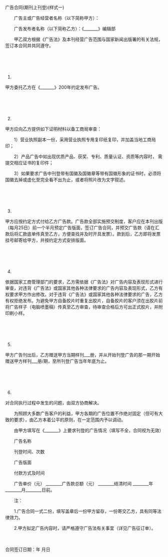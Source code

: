 



广告合同(期刊上刊登)(样式一)



 

　　广告主或广告经营者名称（以下简称甲方）：

　　广告发布者名称（以下简称乙方）：《_______》编辑部　　

　　甲乙双方根据《广告法》及本刊经营广告范围与国家新闻出版署的有关法规，签订本合同并共同遵守。

　　

　　

1. 
甲方委托乙方在《_______》200年约定发布广告。

　　

　　

2. 
甲方应向乙方提供如下证明材料以备工商局审查：

　　1）营业执照副本一份，采用营业执照专用复印纸复印，并加盖当地工商局印；

　　2）产品广告中如出现优质产品、获奖、专利、质量认证、资质等内容时， 需提交相应证书的复印件；

　　3）如果要求广告中刊登带有国徽及国徽章等带有国徽形象的证书时，必须将国徽去掉或虚化至完全看不出为止，或者将照片改为文字叙述。

　　

　　

3. 
甲方应按约定方式付给乙方广告款。广告款全部实施预交制度，客户应在本刊出版（每月25日）前一个半月预定广告版面，签订广告合同，并预交广告款（请在汇款后将汇款底单传真至乙方，方便查找并及时开具发票）。款到后，乙方即将发票挂号邮寄给甲方，并按约定方式安排版面。

　　

　　

4. 
依据国家工商管理部门的要求，乙方需依据《广告法》对广告内容及表现形式进行审查，对违背《广告法》或国家其他各种法律要求的广告内容及表现形式，乙方有权要求甲方作出修改。对于违背《广告法》或国家其他各种法律要求的广告，乙方有权拒绝发布。为避免甲方自备胶片时重复出胶片，自备胶片的客户须在出胶片前将广告样子（电脑喷墨稿）传真至乙方审查，待审查合格后方可出正式胶片，并附印刷小样。

　　

　　

5. 
甲方广告刊出后，乙方赠送甲方当期样刊___册，并从开始刊登广告的那一期开始赠送甲方样刊___册/期，至所刊登广告当年年底为止。

　　

　　

6. 
对合同执行过程中发生的问题，由双方协商解决。

　　为照顾大多数广告客户的利益，甲方各期的广告位置不作绝对固定（但可有大致的要求），由乙方本着公平的原则，在一定范围内予以调动。

　　由甲方填写在《_______》上要求刊登的广告情况（填写不全，合同视为无效）

　　广告名称

　　刊登时间、次数

　　广告版面

　　付款方式及时间

　　广告单价（元） ________广告款总额（元） ________结清时间 ________年________月________日前。　　

　　注：

　　1.广告合同一式二份，填写盖章后一份甲方留存，一份寄交乙方，具有同等法律效力。

　　2.甲方拟定广告内容时，请严格遵守广告法有关事宜（详见广告征订单）。

　　


 合同签订日期：年 月日
 
　　

　　